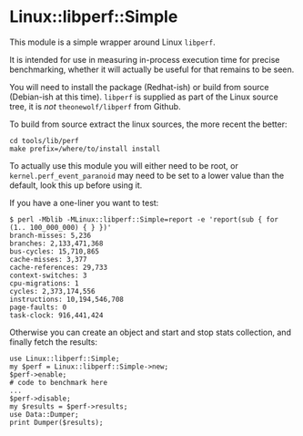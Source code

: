 # Linux::libperf::Simple

This module is a simple wrapper around Linux `libperf`.

It is intended for use in measuring in-process execution time for
precise benchmarking, whether it will actually be useful for that
remains to be seen.

You will need to install the package (Redhat-ish) or build from source
(Debian-ish at this time).  `libperf` is supplied as part of the
Linux source tree, it is *not* `theonewolf/libperf` from Github.

To build from source extract the linux sources, the more recent the
better:

```
cd tools/lib/perf
make prefix=/where/to/install install
```

To actually use this module you will either need to be root, or
`kernel.perf_event_paranoid` may need to be set to a lower value than
the default, look this up before using it.

If you have a one-liner you want to test:

```
$ perl -Mblib -MLinux::libperf::Simple=report -e 'report(sub { for (1.. 100_000_000) { } })'
branch-misses: 5,236
branches: 2,133,471,368
bus-cycles: 15,710,865
cache-misses: 3,377
cache-references: 29,733
context-switches: 3
cpu-migrations: 1
cycles: 2,373,174,556
instructions: 10,194,546,708
page-faults: 0
task-clock: 916,441,424
```

Otherwise you can create an object and start and stop stats
collection, and finally fetch the results:

```
use Linux::libperf::Simple;
my $perf = Linux::libperf::Simple->new;
$perf->enable;
# code to benchmark here
...
$perf->disable;
my $results = $perf->results;
use Data::Dumper;
print Dumper($results);
```
